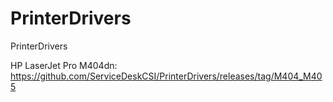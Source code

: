 # PrinterDrivers
PrinterDrivers

HP LaserJet Pro M404dn: https://github.com/ServiceDeskCSI/PrinterDrivers/releases/tag/M404_M405

